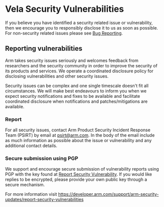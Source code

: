 <!--
SPDX-FileCopyrightText: Copyright 2020-2021, 2023, 2025 Arm Limited and/or its affiliates <open-source-office@arm.com>

SPDX-License-Identifier: Apache-2.0

Licensed under the Apache License, Version 2.0 (the License); you may
not use this file except in compliance with the License.
You may obtain a copy of the License at

www.apache.org/licenses/LICENSE-2.0

Unless required by applicable law or agreed to in writing, software
distributed under the License is distributed on an AS IS BASIS, WITHOUT
WARRANTIES OR CONDITIONS OF ANY KIND, either express or implied.
See the License for the specific language governing permissions and
limitations under the License.
-->
# Vela Security Vulnerabilities

If you believe you have identified a security related issue or vulnerability,
then we encourage you to responsibly disclose it to us as soon as possible.
For non-security related issues please see [Bug Reporting](BUGS.md).

## Reporting vulnerabilities

Arm takes security issues seriously and welcomes feedback from researchers
and the security community in order to improve the security of its products
and services.  We operate a coordinated disclosure policy for disclosing
vulnerabilities and other security issues.

Security issues can be complex and one single timescale doesn't fit all
circumstances.  We will make best endeavours to inform you when we expect
security notifications and fixes to be available and facilitate coordinated
disclosure when notifications and patches/mitigations are available.

### Report

For all security issues, contact Arm Product Security Incident Response Team (PSIRT)
by email at [psirt@arm.com](mailto:psirt@arm.com). In the body of the email
include as much information as possible about the issue or vulnerability and any
additional contact details.

### Secure submission using PGP

We support and encourage secure submission of vulnerability reports using PGP
with the key found at [Report Security Vulnerability](https://developer.arm.com/support/arm-security-updates/report-security-vulnerabilities).
If you would like replies to be encrypted, please provide your own public key
through a secure mechanism.

For more information visit
<https://developer.arm.com/support/arm-security-updates/report-security-vulnerabilities>
